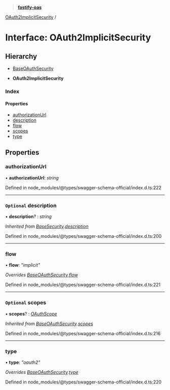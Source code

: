 > **[fastify-oas](../README.md)**

[OAuth2ImplicitSecurity](oauth2implicitsecurity.md) /

# Interface: OAuth2ImplicitSecurity

## Hierarchy

  * [BaseOAuthSecurity](baseoauthsecurity.md)

  * **OAuth2ImplicitSecurity**

### Index

#### Properties

* [authorizationUrl](oauth2implicitsecurity.md#authorizationurl)
* [description](oauth2implicitsecurity.md#optional-description)
* [flow](oauth2implicitsecurity.md#flow)
* [scopes](oauth2implicitsecurity.md#optional-scopes)
* [type](oauth2implicitsecurity.md#type)

## Properties

###  authorizationUrl

• **authorizationUrl**: *string*

Defined in node_modules/@types/swagger-schema-official/index.d.ts:222

___

### `Optional` description

• **description**? : *string*

*Inherited from [BaseSecurity](basesecurity.md).[description](basesecurity.md#optional-description)*

Defined in node_modules/@types/swagger-schema-official/index.d.ts:200

___

###  flow

• **flow**: *"implicit"*

*Overrides [BaseOAuthSecurity](baseoauthsecurity.md).[flow](baseoauthsecurity.md#flow)*

Defined in node_modules/@types/swagger-schema-official/index.d.ts:221

___

### `Optional` scopes

• **scopes**? : *[OAuthScope](oauthscope.md)*

*Inherited from [BaseOAuthSecurity](baseoauthsecurity.md).[scopes](baseoauthsecurity.md#optional-scopes)*

Defined in node_modules/@types/swagger-schema-official/index.d.ts:216

___

###  type

• **type**: *"oauth2"*

*Overrides [BaseOAuthSecurity](baseoauthsecurity.md).[type](baseoauthsecurity.md#type)*

Defined in node_modules/@types/swagger-schema-official/index.d.ts:220
